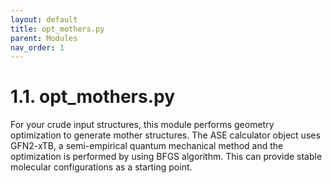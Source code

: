 ```yaml
---
layout: default
title: opt_mothers.py
parent: Modules
nav_order: 1
---
```


# 1.1. opt_mothers.py

For your crude input structures, this module performs geometry optimization to generate mother structures. The ASE calculator object uses GFN2-xTB, a semi-empirical quantum mechanical method and the optimization is performed by using BFGS algorithm. This can provide stable molecular configurations as a starting point.







